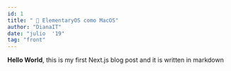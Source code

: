 ```yaml
---
id: 1
title: " 📝 ElementaryOS como MacOS"
author: "DianaIT"
date: "julio  '19"
tag: "front"
---
```


**Hello World**, this is my first Next.js blog post and it is written in markdown
